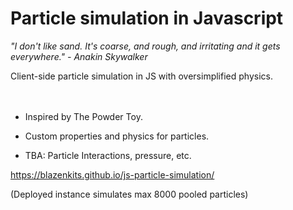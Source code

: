 # Particle simulation in Javascript

*"I don't like sand. It's coarse, and rough, and irritating and it gets everywhere." - Anakin Skywalker*

Client-side particle simulation in JS with oversimplified physics.
<br/>
<br/><br/>
- Inspired by The Powder Toy.

- Custom properties and physics for particles.

- TBA: Particle Interactions, pressure, etc.

https://blazenkits.github.io/js-particle-simulation/

(Deployed instance simulates max 8000 pooled particles)
